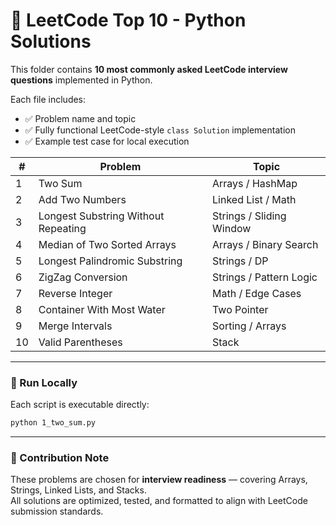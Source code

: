 
# 🧩 LeetCode Top 10 - Python Solutions

This folder contains **10 most commonly asked LeetCode interview questions** implemented in Python.

Each file includes:
- ✅ Problem name and topic
- ✅ Fully functional LeetCode-style `class Solution` implementation
- ✅ Example test case for local execution

| # | Problem | Topic |
|---|----------|--------|
| 1 | Two Sum | Arrays / HashMap |
| 2 | Add Two Numbers | Linked List / Math |
| 3 | Longest Substring Without Repeating | Strings / Sliding Window |
| 4 | Median of Two Sorted Arrays | Arrays / Binary Search |
| 5 | Longest Palindromic Substring | Strings / DP |
| 6 | ZigZag Conversion | Strings / Pattern Logic |
| 7 | Reverse Integer | Math / Edge Cases |
| 8 | Container With Most Water | Two Pointer |
| 9 | Merge Intervals | Sorting / Arrays |
| 10 | Valid Parentheses | Stack |

---
### 🧠 Run Locally
Each script is executable directly:
```bash
python 1_two_sum.py
```

---
### 📜 Contribution Note
These problems are chosen for **interview readiness** — covering Arrays, Strings, Linked Lists, and Stacks.  
All solutions are optimized, tested, and formatted to align with LeetCode submission standards.
